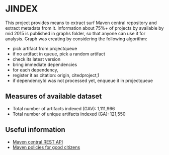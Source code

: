 # JINDEX

This project provides means to extract surf Maven central repository and extract metadata from it. 
Information about 75%+ of projects by available by mid 2015 is published in graphs folder, so that anyone can use it for analysis.
Graph was creating by considering the following algorithm:

- pick artifact from projectqueue
 - if no artifact in queue, pick a random artifact
- check its latest version
- bring immediate dependencies
- for each dependency,
 - register it as citation: origin, citedproject,1
 - if dependencyId was not processed yet, enqueue it in projectqueue

## Measures of available dataset

- Total number of artifacts indexed (GAV): 1,111,966
- Total number of unique artifacts indexed (GA): 121,550

## Useful information

- [Maven central REST API](http://search.maven.org/ajaxsolr/images/MavenCentralAPIGuide.pdf)
- [Maven policies for good citizens](http://stackoverflow.com/questions/2439891/downloading-complete-maven-remote-repository-to-local-repository)
